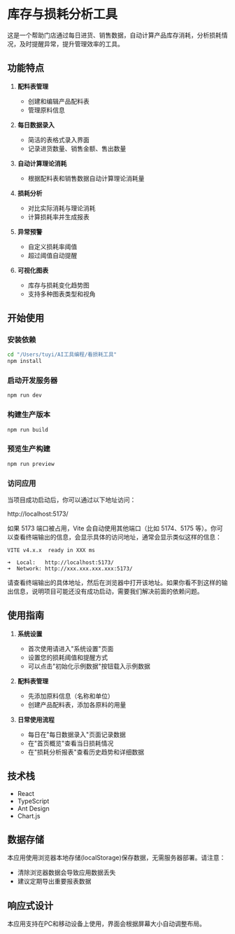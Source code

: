 # 库存与损耗分析工具

这是一个帮助门店通过每日进货、销售数据，自动计算产品库存消耗，分析损耗情况，及时提醒异常，提升管理效率的工具。

## 功能特点

1. **配料表管理**
   - 创建和编辑产品配料表
   - 管理原料信息

2. **每日数据录入**
   - 简洁的表格式录入界面
   - 记录进货数量、销售金额、售出数量

3. **自动计算理论消耗**
   - 根据配料表和销售数据自动计算理论消耗量

4. **损耗分析**
   - 对比实际消耗与理论消耗
   - 计算损耗率并生成报表

5. **异常预警**
   - 自定义损耗率阈值
   - 超过阈值自动提醒

6. **可视化图表**
   - 库存与损耗变化趋势图
   - 支持多种图表类型和视角

## 开始使用

### 安装依赖

```bash
cd "/Users/tuyi/AI工具编程/看损耗工具"
npm install
```

### 启动开发服务器

```bash
npm run dev
```

### 构建生产版本

```bash
npm run build
```

### 预览生产构建

```bash
npm run preview
```

### 访问应用

当项目成功启动后，你可以通过以下地址访问：

http://localhost:5173/

如果 5173 端口被占用，Vite 会自动使用其他端口（比如 5174、5175 等）。你可以查看终端输出的信息，会显示具体的访问地址，通常会显示类似这样的信息：

```
VITE v4.x.x  ready in XXX ms

➜  Local:   http://localhost:5173/
➜  Network: http://xxx.xxx.xxx.xxx:5173/
```

请查看终端输出的具体地址，然后在浏览器中打开该地址。如果你看不到这样的输出信息，说明项目可能还没有成功启动，需要我们解决前面的依赖问题。

## 使用指南

1. **系统设置**
   - 首次使用请进入"系统设置"页面
   - 设置您的损耗阈值和提醒方式
   - 可以点击"初始化示例数据"按钮载入示例数据

2. **配料表管理**
   - 先添加原料信息（名称和单位）
   - 创建产品配料表，添加各原料的用量

3. **日常使用流程**
   - 每日在"每日数据录入"页面记录数据
   - 在"首页概览"查看当日损耗情况
   - 在"损耗分析报表"查看历史趋势和详细数据

## 技术栈

- React
- TypeScript
- Ant Design
- Chart.js

## 数据存储

本应用使用浏览器本地存储(localStorage)保存数据，无需服务器部署。请注意：
- 清除浏览器数据会导致应用数据丢失
- 建议定期导出重要报表数据

## 响应式设计

本应用支持在PC和移动设备上使用，界面会根据屏幕大小自动调整布局。 